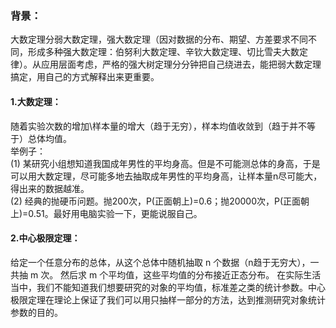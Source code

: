 ### 背景：
大数定理分弱大数定理，强大数定理（因对数据的分布、期望、方差要求不同不同，形成多种强大数定理：伯努利大数定理、辛钦大数定理、切比雪夫大数定律）。从应用层面考虑，严格的强大树定理分分钟把自己绕进去，能把弱大数定理搞定，用自己的方式解释出来更重要。  
#### 1.大数定理：
随着实验次数的增加\样本量的增大（趋于无穷），样本均值收敛到（趋于并不等于）总体均值。  
举例子：  
(1) 某研究小组想知道我国成年男性的平均身高。但是不可能测总体的身高，于是可以用大数定理，尽可能多地去抽取成年男性的平均身高，让样本量n尽可能大，得出来的数据越准。  
(2) 经典的抛硬币问题。抛200次，P(正面朝上)=0.6；抛20000次，P(正面朝上)=0.51。最好用电脑实验一下，更能说服自己。  
#### 2.中心极限定理：
给定一个任意分布的总体，从这个总体中随机抽取 n 个数据（n趋于无穷大），一共抽 m 次。 然后求 m 个平均值，这些平均值的分布接近正态分布。
在实际生活当中，我们不能知道我们想要研究的对象的平均值，标准差之类的统计参数。中心极限定理在理论上保证了我们可以用只抽样一部分的方法，达到推测研究对象统计参数的目的。

